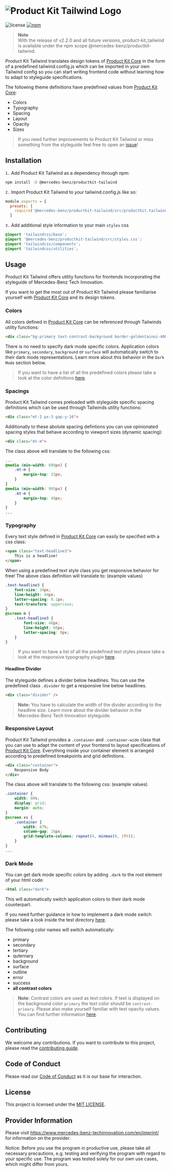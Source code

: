 <!-- SPDX-License-Identifier: MIT -->
# ![Product Kit Tailwind Logo](./docs/images/pk_tailwind_title_image.png)

![license](https://img.shields.io/badge/license-MIT-38de03e?style=flat)
[![npm](https://img.shields.io/npm/v/@mercedes-benz/productkit-tailwind)](https://www.npmjs.com/package/@mercedes-benz/productkit-tailwind)

> **Note** <br>
> With the release of v2.2.0 and all future versions, product-kit_tailwind is available under the npm scope @mercedes-benz/productkit-tailwind.

Product Kit Tailwind translates design tokens of [Product Kit Core](https://github.com/mercedes-benz/product-kit_core) in the form of a predefined tailwind.config.js which can be imported in your own Tailwind config so you can start writing frontend code without learning how to adapt to styleguide specifications.

The following theme definitions have predefined values from [Product Kit Core](https://github.com/mercedes-benz/product-kit_core):

* Colors
* Typography
* Spacing
* Layout
* Opacity
* Sizes

> If you need further improvements to Product Kit Tailwind or miss something from the styleguide feel free to open an [issue](https://github.com/mercedes-benz/product-kit_tailwind/issues)!

## Installation

`1.` Add Product Kit Tailwind as a dependency through npm:

```bash
npm install -D @mercedes-benz/productkit-tailwind
```

`2.` Import Product Kit Tailwind to your tailwind.config.js like so:

```javascript
module.exports = {
  presets: [
    require('@mercedes-benz/productkit-tailwind/src/productkit.tailwind.config.js')
  ]
```

`3.` Add additional style information to your main `styles` css

```css
@import 'tailwindcss/base';
@import '@mercedes-benz/productkit-tailwind/src/styles.css';
@import 'tailwindcss/components';
@import 'tailwindcss/utilities';
```

## Usage

Product Kit Tailwind offers utility functions for frontends incorporating the styleguide of Mercedes-Benz Tech Innovation.

If you want to get the most out of Product Kit Tailwind please familiarise yourself with [Product Kit Core](https://github.com/mercedes-benz/product-kit_core) and its design tokens.

### Colors

All colors defined in [Product Kit Core](https://github.com/mercedes-benz/product-kit_core) can be referenced through Tailwinds utility functions:

```html
<div class="bg-primary text-contrast-background border-goldentainoi-400">
```

There is no need to specify dark mode specific colors. Application colors like `primary`, `secondary`, `background` or `surface` will automatically switch to their dark mode representations. Learn more about this behavior in the `Dark Mode` section below.

> If you want to have a list of all the predefined colors please take a look at the color defnitions [here](https://github.com/mercedes-benz/product-kit_tailwind/raw/main/src/theme/color/colors.js).

### Spacings

Product Kit Tailwind comes preloaded with styleguide specific spacing definitions which can be used through Tailwinds utility functions:

```html
<div class="mt-2 px-3 gap-y-16">
```

Additionally to these abolute spacing defintions you can use opinionated spacing styles that behave according to viewport sizes (dynamic spacing):

```html
<div class="mt-m">
```

The class above will translate to the following css:

```css
...
@media (min-width: 600px) {
    .mt-m {
        margin-top: 32px;
    }
}
@media (min-width: 905px) {
    .mt-m {
        margin-top: 48px;
    }
}
...
```

### Typography

Every text style defined in [Product Kit Core](https://github.com/mercedes-benz/product-kit_core) can easily be specified with a css class:

```html
<span class="text-headline3">
    This is a headline!
</span>
```

When using a predefined text style class you get responsive behavior for free! The above class definition will translate to: (example values)

```css
.text-headline3 {
    font-size: 34px;
    line-height: 44px;
    letter-spacing: 0.1px;
    text-transform: uppercase;
}
@screen m {
    .text-headline3 {
        font-size: 48px;
        line-height: 60px;
        letter-spacing: 0px;
    }
}
```

> If you want to have a list of all the predefined text styles please take a look at the responsive typography plugin [here](https://github.com/mercedes-benz/product-kit_tailwind/raw/main/src/plugins/responsive-typography/index.js).

#### Headline Divider

The styleguide defines a divider below headlines. You can use the predefined class `.divider` to get a responsive line below headlines.

```html
<div class="divider" />
```

> **Note:** You have to calculate the width of the divider according to the headline size. Learn more about the divider behavior in the Mercedes-Benz Tech Innovation styleguide.

### Responsive Layout

Product Kit Tailwind provides a `.container` and `.container-wide` class that you can use to adapt the content of your frontend to layout specifications of [Product Kit Core](https://github.com/mercedes-benz/product-kit_core). Everything inside your container element is arranged according to predefined breakpoints and grid definitions.

```html
<div class="container">
    Responsive Body
</div>
```

The class above will translate to the following css: (example values)

```css
.container {
    width: 90%;
    display: grid;
    margin: auto;
}
@screen xs {
    .container {
        width: 87%;
        column-gap: 16px;
        grid-template-columns: repeat(4, minmax(0, 1fr));
    }
}
...
```

### Dark Mode

You can get dark mode specific colors by adding `.dark` to the root element of your html code:

```html
<html class="dark">
```

This will automatically switch application colors to their dark mode counterpart.

If you need further guidance in how to implement a dark mode switch please take a look inside the test directory [here](https://github.com/mercedes-benz/product-kit_tailwind/raw/main/test/public/index.html).

The following color names will switch automatically:

* primary
* secondary
* tertiary
* quternary
* background
* surface
* outline
* error
* success
* **all contrast colors**

> **Note**: Contrast colors are used as text colors. If text is displayed on the background color `primary` the text color should be `contrast-primary`. Please also make yourself familiar with text opacity values. You can find further information [here](https://github.com/mercedes-benz/product-kit_core/blob/main/src/tokens/opacity/application.json).

## Contributing

We welcome any contributions.
If you want to contribute to this project, please read the [contributing guide](CONTRIBUTING.md).

## Code of Conduct

Please read our [Code of Conduct](https://github.com/mercedes-benz/foss/blob/master/CODE_OF_CONDUCT.md) as it is our base for interaction.

## License

This project is licensed under the [MIT LICENSE](LICENSE).

## Provider Information

Please visit <https://www.mercedes-benz-techinnovation.com/en/imprint/> for information on the provider.

Notice: Before you use the program in productive use, please take all necessary precautions,
e.g. testing and verifying the program with regard to your specific use.
The program was tested solely for our own use cases, which might differ from yours.
